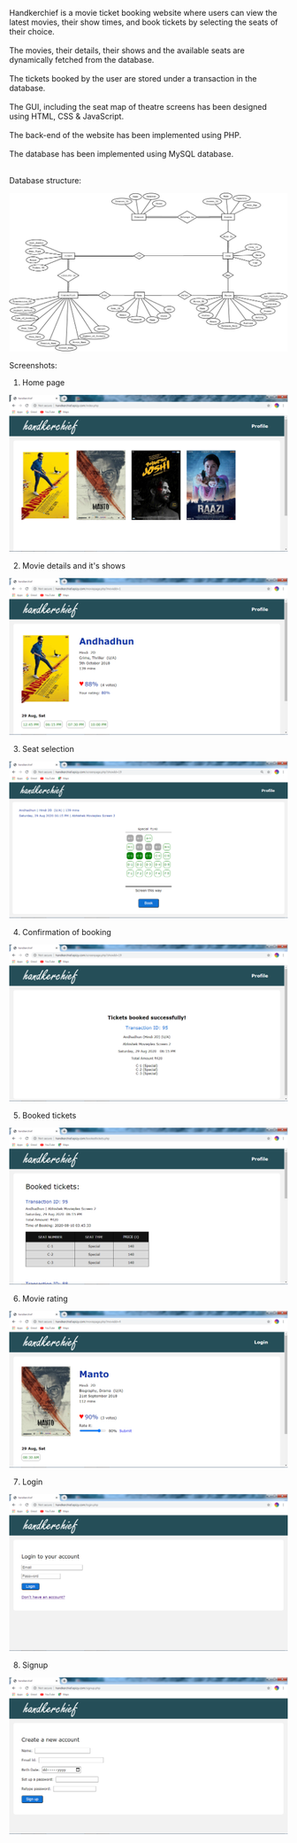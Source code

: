 Handkerchief is a movie ticket booking website where users can view the latest movies, their show times, and book tickets by selecting the seats of their choice. <br /><br />
The movies, their details, their shows and the available seats are dynamically fetched from the database.<br /><br />
The tickets booked by the user are stored under a transaction in the database.<br /><br />
The GUI, including the seat map of theatre screens has been designed using HTML, CSS & JavaScript.<br /><br />
The back-end of the website has been implemented using PHP.<br /><br />
The database has been implemented using MySQL database.<br /><br />

Database structure:

![Entity Relationship diagram](screenshots/erdiagram.png)

Screenshots:

1) Home page

![Index page](screenshots/index.png)

2) Movie details and it's shows

![Movie page](screenshots/moviepage.png)

3) Seat selection

![Screen page](screenshots/screenpage.png)

4) Confirmation of booking

![Ticket](screenshots/ticket.png)

5) Booked tickets

![Booked tickets](screenshots/booked.png)

6) Movie rating

![Movie rating](screenshots/rating.png)

7) Login

![Login page](screenshots/login.png)

8) Signup

![Signup page](screenshots/signup.png)
